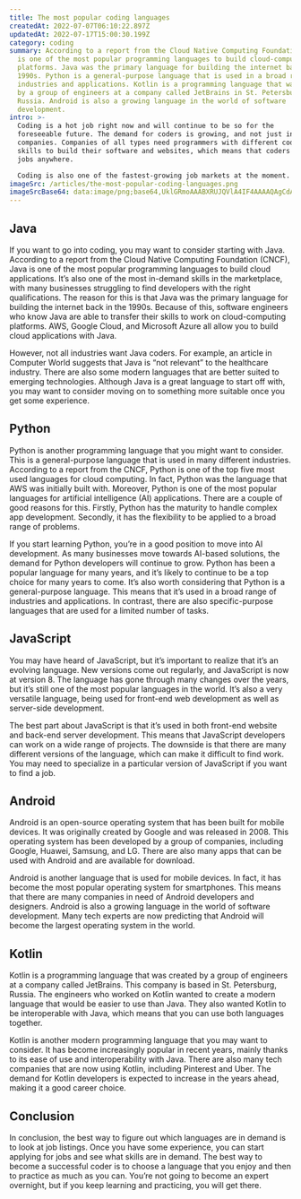 ```yaml
---
title: The most popular coding languages
createdAt: 2022-07-07T06:10:22.897Z
updatedAt: 2022-07-17T15:00:30.199Z
category: coding
summary: According to a report from the Cloud Native Computing Foundation, Java
  is one of the most popular programming languages to build cloud-computing
  platforms. Java was the primary language for building the internet back in the
  1990s. Python is a general-purpose language that is used in a broad range of
  industries and applications. Kotlin is a programming language that was created
  by a group of engineers at a company called JetBrains in St. Petersburg,
  Russia. Android is also a growing language in the world of software
  development.
intro: >-
  Coding is a hot job right now and will continue to be so for the
  foreseeable future. The demand for coders is growing, and not just in tech
  companies. Companies of all types need programmers with different coding
  skills to build their software and websites, which means that coders can find
  jobs anywhere. 

  Coding is also one of the fastest-growing job markets at the moment. As businesses continue to digitize and automate processes, the need for developers who can create programs increases as well. The explosion of new programming languages has made this an exciting time to be a coder. There are so many options out there – from traditional ones like Java and Python to newer players like Go and Kotlin. Which do you think makes for a more promising career as a coder? Keep reading to find out which coding languages are most in demand right now...
imageSrc: /articles/the-most-popular-coding-languages.png
imageSrcBase64: data:image/png;base64,UklGRmoAAABXRUJQVlA4IF4AAAAQAgCdASoKAAoAAUAmJQBOgCFqxyZzOuzAAP795T5+rspIfkgTsMtSk8nIgv6LYvd5+lsRQ+3cHxC0NVX5YLLZVD2J3PcbT5HLpEBufjkZ2HZAWQQxZxDD03qaAAAA
---
```


## Java

If you want to go into coding, you may want to consider starting with Java. According to a report from the Cloud Native Computing Foundation (CNCF), Java is one of the most popular programming languages to build cloud applications. It’s also one of the most in-demand skills in the marketplace, with many businesses struggling to find developers with the right qualifications. The reason for this is that Java was the primary language for building the internet back in the 1990s. Because of this, software engineers who know Java are able to transfer their skills to work on cloud-computing platforms. AWS, Google Cloud, and Microsoft Azure all allow you to build cloud applications with Java.

However, not all industries want Java coders. For example, an article in Computer World suggests that Java is “not relevant” to the healthcare industry. There are also some modern languages that are better suited to emerging technologies. Although Java is a great language to start off with, you may want to consider moving on to something more suitable once you get some experience.

## Python

Python is another programming language that you might want to consider. This is a general-purpose language that is used in many different industries. According to a report from the CNCF, Python is one of the top five most used languages for cloud computing. In fact, Python was the language that AWS was initially built with. Moreover, Python is one of the most popular languages for artificial intelligence (AI) applications. There are a couple of good reasons for this. Firstly, Python has the maturity to handle complex app development. Secondly, it has the flexibility to be applied to a broad range of problems.

If you start learning Python, you’re in a good position to move into AI development. As many businesses move towards AI-based solutions, the demand for Python developers will continue to grow. Python has been a popular language for many years, and it’s likely to continue to be a top choice for many years to come. It’s also worth considering that Python is a general-purpose language. This means that it’s used in a broad range of industries and applications. In contrast, there are also specific-purpose languages that are used for a limited number of tasks.

## JavaScript

You may have heard of JavaScript, but it’s important to realize that it’s an evolving language. New versions come out regularly, and JavaScript is now at version 8. The language has gone through many changes over the years, but it’s still one of the most popular languages in the world. It’s also a very versatile language, being used for front-end web development as well as server-side development.

The best part about JavaScript is that it’s used in both front-end website and back-end server development. This means that JavaScript developers can work on a wide range of projects. The downside is that there are many different versions of the language, which can make it difficult to find work. You may need to specialize in a particular version of JavaScript if you want to find a job.

## Android

Android is an open-source operating system that has been built for mobile devices. It was originally created by Google and was released in 2008. This operating system has been developed by a group of companies, including Google, Huawei, Samsung, and LG. There are also many apps that can be used with Android and are available for download.

Android is another language that is used for mobile devices. In fact, it has become the most popular operating system for smartphones. This means that there are many companies in need of Android developers and designers. Android is also a growing language in the world of software development. Many tech experts are now predicting that Android will become the largest operating system in the world.

## Kotlin

Kotlin is a programming language that was created by a group of engineers at a company called JetBrains. This company is based in St. Petersburg, Russia. The engineers who worked on Kotlin wanted to create a modern language that would be easier to use than Java. They also wanted Kotlin to be interoperable with Java, which means that you can use both languages together.

Kotlin is another modern programming language that you may want to consider. It has become increasingly popular in recent years, mainly thanks to its ease of use and interoperability with Java. There are also many tech companies that are now using Kotlin, including Pinterest and Uber. The demand for Kotlin developers is expected to increase in the years ahead, making it a good career choice.

## Conclusion

In conclusion, the best way to figure out which languages are in demand is to look at job listings. Once you have some experience, you can start applying for jobs and see what skills are in demand. The best way to become a successful coder is to choose a language that you enjoy and then to practice as much as you can. You’re not going to become an expert overnight, but if you keep learning and practicing, you will get there.
